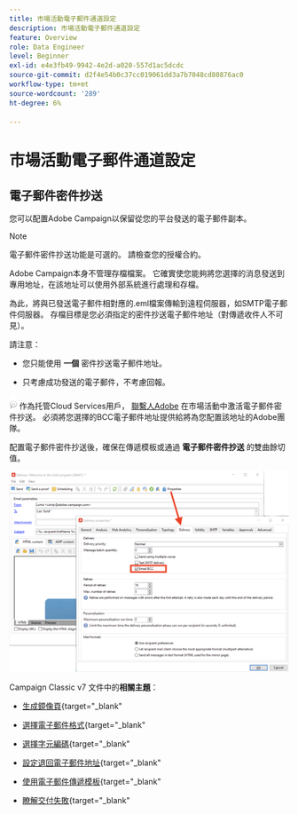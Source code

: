 ```yaml
---
title: 市場活動電子郵件通道設定
description: 市場活動電子郵件通道設定
feature: Overview
role: Data Engineer
level: Beginner
exl-id: e4e3fb49-9942-4e2d-a020-557d1ac5dcdc
source-git-commit: d2f4e54b0c37cc019061dd3a7b7048cd80876ac0
workflow-type: tm+mt
source-wordcount: '289'
ht-degree: 6%

---
```


# 市場活動電子郵件通道設定

## 電子郵件密件抄送

您可以配置Adobe Campaign以保留從您的平台發送的電子郵件副本。

>[!NOTE]
>電子郵件密件抄送功能是可選的。 請檢查您的授權合約。

Adobe Campaign本身不管理存檔檔案。 它確實使您能夠將您選擇的消息發送到專用地址，在該地址可以使用外部系統進行處理和存檔。

為此，將與已發送電子郵件相對應的.eml檔案傳輸到遠程伺服器，如SMTP電子郵件伺服器。 存檔目標是您必須指定的密件抄送電子郵件地址（對傳遞收件人不可見）。

請注意：

* 您只能使用 **一個** 密件抄送電子郵件地址。

* 只考慮成功發送的電子郵件，不考慮回報。

![](../assets/do-not-localize/speech.png)  作為托管Cloud Services用戶， [聯繫人Adobe](../start/campaign-faq.md#support) 在市場活動中激活電子郵件密件抄送。 必須將您選擇的BCC電子郵件地址提供給將為您配置該地址的Adobe團隊。

配置電子郵件密件抄送後，確保在傳遞模板或通過 **電子郵件密件抄送** 的雙曲餘切值。

![](assets/email-bcc.png)


Campaign Classic v7 文件中的&#x200B;**相關主題**：


* [生成鏡像頁](https://experienceleague.adobe.com/docs/campaign-classic/using/sending-messages/sending-emails/sending-an-email/email-parameters.html#generating-mirror-page){target=&quot;_blank&quot;

* [選擇電子郵件格式](https://experienceleague.adobe.com/docs/campaign-classic/using/sending-messages/sending-emails/sending-an-email/email-parameters.html#selecting-message-formats){target=&quot;_blank&quot;

* [選擇字元編碼](https://experienceleague.adobe.com/docs/campaign-classic/using/sending-messages/sending-emails/sending-an-email/email-parameters.html#character-encoding){target=&quot;_blank&quot;

* [設定退回電子郵件地址](https://experienceleague.adobe.com/docs/campaign-classic/using/sending-messages/sending-emails/sending-an-email/email-parameters.html#managing-bounce-emails){target=&quot;_blank&quot;

* [使用電子郵件傳遞模板](https://experienceleague.adobe.com/docs/campaign-classic/using/sending-messages/using-delivery-templates/about-templates.html?lang=zh-Hant){target=&quot;_blank&quot;

* [瞭解交付失敗](https://experienceleague.adobe.com/docs/campaign-classic/using/sending-messages/monitoring-deliveries/understanding-delivery-failures.html){target=&quot;_blank&quot;
